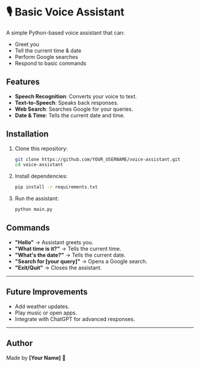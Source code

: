 
# 🎙️ Basic Voice Assistant

A simple Python-based voice assistant that can:
- Greet you
- Tell the current time & date
- Perform Google searches
- Respond to basic commands

## Features
- **Speech Recognition**: Converts your voice to text.
- **Text-to-Speech**: Speaks back responses.
- **Web Search**: Searches Google for your queries.
- **Date & Time**: Tells the current date and time.

## Installation
1. Clone this repository:
   ```bash
   git clone https://github.com/YOUR_USERNAME/voice-assistant.git
   cd voice-assistant
   ```
2. Install dependencies:
   ```bash
   pip install -r requirements.txt
   ```

3. Run the assistant:
   ```bash
   python main.py
   ```

## Commands
- **"Hello"** → Assistant greets you.
- **"What time is it?"** → Tells the current time.
- **"What's the date?"** → Tells the current date.
- **"Search for [your query]"** → Opens a Google search.
- **"Exit/Quit"** → Closes the assistant.

---

## Future Improvements
- Add weather updates.
- Play music or open apps.
- Integrate with ChatGPT for advanced responses.

---

## Author
Made by **[Your Name]** 🎯

